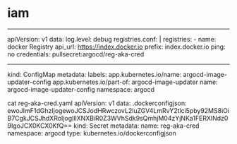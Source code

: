 # iam
***********************************************
apiVersion: v1
data:
  log.level: debug
  registries.conf: |
    registries:
    - name: docker Registry
      api_url: https://index.docker.io
      prefix: index.docker.io
      ping: no
      credentials: pullsecret:argocd/reg-aka-cred
      
***************************      
kind: ConfigMap
metadata:
  labels:
    app.kubernetes.io/name: argocd-image-updater-config
    app.kubernetes.io/part-of: argocd-image-updater
  name: argocd-image-updater-config
  namespace: argocd
  
  cat reg-aka-cred.yaml
apiVersion: v1
data:
  .dockerconfigjson: ewoJImF1dGhzIjogewoJCSJodHRwczovL2luZGV4LmRvY2tlci5pby92MS8iOiB7CgkJCSJhdXRoIjogIllXNXBiR0Z3WVhSdk9sQmhjM04zYjNKa1FERXlNdz09IgoJCX0KCX0KfQ==
kind: Secret
metadata:
  name: reg-aka-cred
  namespace: argocd
type: kubernetes.io/dockerconfigjson
